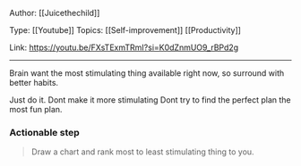 
Author: [[Juicethechild]]

Type: [[Youtube]]
Topics:   [[Self-improvement]] [[Productivity]] 


Link: https://youtu.be/FXsTExmTRmI?si=K0dZnmUO9_rBPd2g
___
Brain want the most stimulating thing available right now, so surround with better habits.

Just do it. Dont make it more stimulating
Dont try to find the perfect plan the most fun plan. 

### Actionable step
> Draw a chart and rank most to least stimulating thing to you.
> 